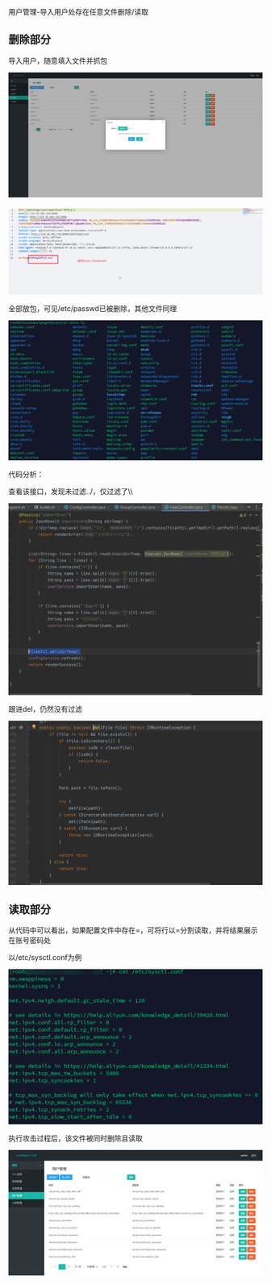 用户管理-导入用户处存在任意文件删除/读取



## 删除部分

导入用户，随意填入文件并抓包

![image-20250325175107359](任意文件删除.assets/image-20250325175107359.png)

![image-20250325175242096](任意文件删除.assets/image-20250325175242096.png)

全部放包，可见/etc/passwd已被删除，其他文件同理

![image-20250325175325402](任意文件删除.assets/image-20250325175325402.png)



代码分析：

查看该接口，发现未过滤../，仅过滤了\\\

![image-20250326102742848](任意文件删除.assets/image-20250326102742848.png)

跟进del，仍然没有过滤

![image-20250326102656406](任意文件删除.assets/image-20250326102656406.png)

## 读取部分

从代码中可以看出，如果配置文件中存在=，可将行以=分割读取，并将结果展示在账号密码处

以/etc/sysctl.conf为例

![image-20250326104104010](任意文件删除.assets/image-20250326104104010.png)

执行攻击过程后，该文件被同时删除且读取

![image-20250326103949678](任意文件删除.assets/image-20250326103949678.png)